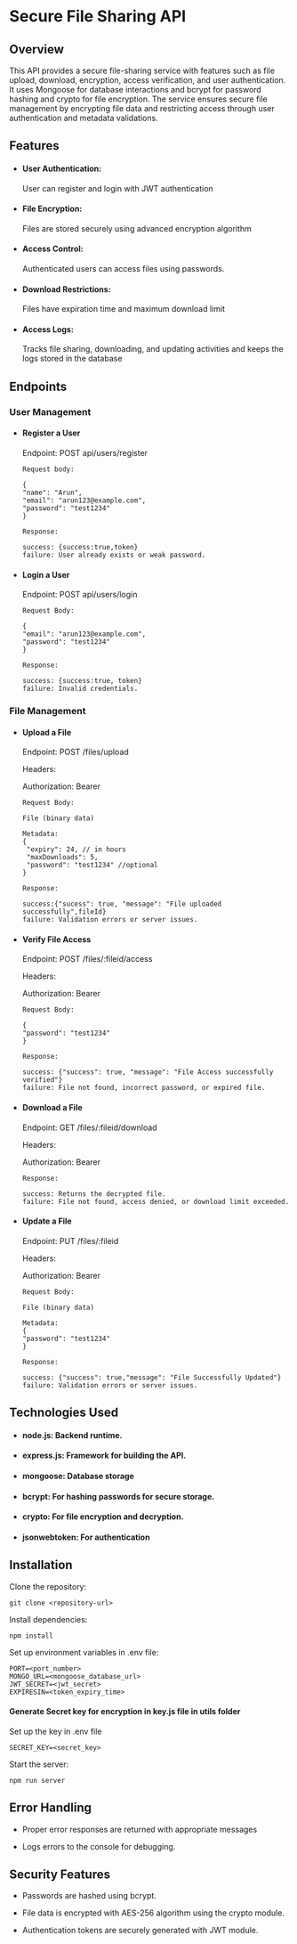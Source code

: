 ﻿# Secure File Sharing API

## Overview

This API provides a secure file-sharing service with features such as file upload, download, encryption, access verification, and user authentication. It uses Mongoose for database interactions and bcrypt for password hashing and crypto for file encryption. The service ensures secure file management by encrypting file data and restricting access through user authentication and metadata validations.

## Features

- #### User Authentication:
   User can register and login with JWT authentication

- #### File Encryption: 
   Files are stored securely using advanced encryption algorithm

- #### Access Control: 
   Authenticated users can access files using passwords.

- #### Download Restrictions:
   Files have expiration time and maximum download limit

- #### Access Logs: 
   Tracks file sharing, downloading, and updating activities and keeps the logs stored in the database

## Endpoints

### User Management

- #### Register a User

    Endpoint: POST api/users/register

      Request body:
  
      {
      "name": "Arun",
      "email": "arun123@example.com",
      "password": "test1234"
      }
  
      Response:

      success: {success:true,token}
      failure: User already exists or weak password.

- #### Login a User

  Endpoint: POST api/users/login

      Request Body:
  
      {
      "email": "arun123@example.com",
      "password": "test1234"
      }

      Response:

      success: {success:true, token}
      failure: Invalid credentials.

### File Management

- #### Upload a File

  Endpoint: POST /files/upload

  Headers:

  Authorization: Bearer <JWT>

      Request Body:

      File (binary data)

      Metadata:
      {
       "expiry": 24, // in hours
       "maxDownloads": 5,
       "password": "test1234" //optional
      }

      Response:

      success:{"sucess": true, "message": "File uploaded successfully",fileId}
      failure: Validation errors or server issues.

- #### Verify File Access

  Endpoint: POST /files/:fileid/access

  Headers:

  Authorization: Bearer <JWT>

      Request Body:
  
      {
      "password": "test1234"
      }

      Response:

      success: {"success": true, "message": "File Access successfully verified"}
      failure: File not found, incorrect password, or expired file.

- #### Download a File

  Endpoint: GET /files/:fileid/download

  Headers:

  Authorization: Bearer <JWT>

      Response:

      success: Returns the decrypted file.
      failure: File not found, access denied, or download limit exceeded.

- #### Update a File

  Endpoint: PUT /files/:fileid

  Headers:

  Authorization: Bearer <JWT>

      Request Body:

      File (binary data)

      Metadata:
      {
      "password": "test1234"
      }

      Response:

      success: {"success": true,"message": "File Successfully Updated"}
      failure: Validation errors or server issues.



## Technologies Used

- #### node.js: Backend runtime.

- #### express.js: Framework for building the API.

- #### mongoose: Database storage

- #### bcrypt: For hashing passwords for secure storage.

- #### crypto: For file encryption and decryption.

- #### jsonwebtoken: For authentication


## Installation

Clone the repository:

    git clone <repository-url>

Install dependencies:

    npm install

Set up environment variables in .env file:

    PORT=<port_number>
    MONGO_URL=<mongoose_database_url>
    JWT_SECRET=<jwt_secret>
    EXPIRESIN=<token_expiry_time>

#### Generate Secret key for encryption in key.js file in utils folder

Set up the key in .env file

    SECRET_KEY=<secret_key>

Start the server:

    npm run server

## Error Handling

- Proper error responses are returned with appropriate messages

- Logs errors to the console for debugging.

## Security Features

- Passwords are hashed using bcrypt.

- File data is encrypted with AES-256 algorithm using the crypto module.

- Authentication tokens are securely generated with JWT module.
